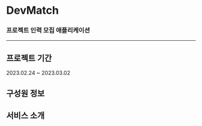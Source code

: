 # **DevMatch**
### 프로젝트 인력 모집 애플리케이션
___
## **프로젝트 기간**
2023.02.24 ~ 2023.03.02

## **구성원 정보**


## **서비스 소개**

